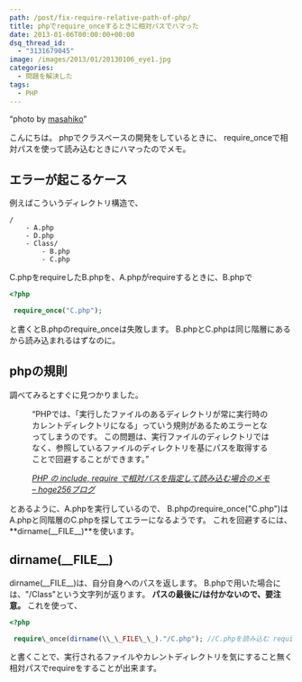 ```yaml
---
path: /post/fix-require-relative-path-of-php/
title: phpでrequire_onceするときに相対パスでハマった
date: 2013-01-06T00:00:00+00:00
dsq_thread_id:
  - "3131679045"
image: /images/2013/01/20130106_eye1.jpg
categories:
  - 問題を解決した
tags:
  - PHP
---
```

<q>photo by <a href="http://www.flickr.com/photos/masahiko/" target="_blank">masahiko</a></q><section id="intro"> 

こんにちは。 phpでクラスベースの開発をしているときに、 require_onceで相対パスを使って読み込むときにハマったのでメモ。

</section> 

<!--more-->

<section id="sample"> 

エラーが起こるケース
----------------------------------------

例えばこういうディレクトリ構造で、

```
/
    - A.php
    - D.php
    - Class/
        - B.php
        - C.php
```

C.phpをrequireしたB.phpを、A.phpがrequireするときに、B.phpで 

```php
<?php

 require_once("C.php");
```

 

と書くとB.phpのrequire_onceは失敗します。 B.phpとC.phpは同じ階層にあるから読み込まれるはずなのに。</section> <section id="practive"> 

phpの規則
----------------------------------------

調べてみるとすぐに見つかりました。<figure>

<q>PHPでは、「実行したファイルのあるディレクトリが常に実行時のカレントディレクトリになる」っていう規則があるためエラーとなってしまうのです。 この問題は、実行ファイルのディレクトリではなく、参照しているファイルのディレクトリを基にパスを取得することで回避することができます。</q> <figcaption> <cite><a href="http://www.hoge256.net/2007/08/61.html" target="_blank">PHP の include, require で相対パスを指定して読み込む場合のメモ – hoge256ブログ</a></cite> </figcaption> </figure> 

とあるように、A.phpを実行しているので、 B.phpのrequire_once("C.php")はA.phpと同階層のC.phpを探してエラーになるようです。 これを回避するには、**dirname(\_\_FILE\_\_)**を使います。</section> <section id="solved"> 

dirname(\_\_FILE\_\_)
----------------------------------------

dirname(\_\_FILE\_\_)は、自分自身へのパスを返します。 B.phpで用いた場合には、"/Class"という文字列が返ります。 **パスの最後に/は付かないので、要注意。** これを使って、 

```php
<?php

 require\_once(dirname(\\_\_FILE\_\_)."/C.php"); //C.phpを読み込む require\_once(dirname(\\_\_FILE\_\_)."/../D.php"); //D.phpを読み込む
```

 

と書くことで、実行されるファイルやカレントディレクトリを気にすること無く 相対パスでrequireをすることが出来ます。 </section> 

<div style="font-size:0px;height:0px;line-height:0px;margin:0;padding:0;clear:both">
</div>